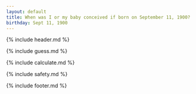 ```yaml
---
layout: default
title: When was I or my baby conceived if born on September 11, 1900?
birthday: Sept 11, 1900
---
```


{% include header.md %}

{% include guess.md %}

{% include calculate.md %}

{% include safety.md %}

{% include footer.md %}



